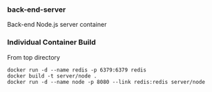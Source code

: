 ### back-end-server
Back-end Node.js server container

### Individual Container Build
From top directory
```
docker run -d --name redis -p 6379:6379 redis
docker build -t server/node .
docker run -d --name node -p 8080 --link redis:redis server/node
```